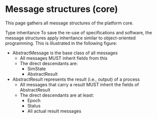 # Message structures (core)

This page gathers all message structures of the platform core.

Type inheritance
To save the re-use of specifications and software, the message structures apply inheritance similar to object-oriented programming. This is illustrated in the following figure:

- AbstractMessage is the base class of all messages
    - All messages MUST inherit fields from this
    - The direct descendants are:
        - SimState
        - AbstractResult
- AbstractResult represents the result (i.e., output) of a process
    - All messages that carry a result MUST inherit the fields of AbstractResult
    - The direct descendants are at least:
        - Epoch
        - Status
        - All actual result messages
